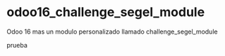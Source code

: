 # odoo16_challenge_segel_module
Odoo 16 mas un modulo personalizado llamado challenge_segel_module

prueba
